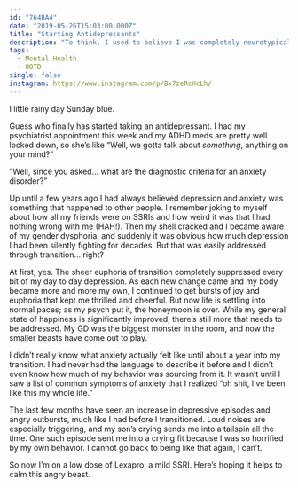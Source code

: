 ```yaml
---
id: "764BA4"
date: "2019-05-26T15:03:00.000Z"
title: "Starting Antidepressants"
description: "To think, I used to believe I was completely neurotypical."
tags:
  - Mental Health
  - OOTD
single: false
instagram: https://www.instagram.com/p/Bx7zeRcHcLh/
---
```

I little rainy day Sunday blue. ⁣

Guess who finally has started taking an antidepressant. I had my psychiatrist appointment this week and my ADHD meds are pretty well locked down, so she’s like “Well, we gotta talk about *something*, anything on your mind?”⁣

“Well, since you asked… what are the diagnostic criteria for an anxiety disorder?”⁣

Up until a few years ago I had always believed depression and anxiety was something that happened to other people. I remember joking to myself about how all my friends were on SSRIs and how weird it was that I had nothing wrong with me (HAH!). Then my shell cracked and I became aware of my gender dysphoria, and suddenly it was obvious how much depression I had been silently fighting for decades. But that was easily addressed through transition… right?⁣

At first, yes. The sheer euphoria of transition completely suppressed every bit of my day to day depression. As each new change came and my body became more and more my own, I continued to get bursts of joy and euphoria that kept me thrilled and cheerful. But now life is settling into normal paces; as my psych put it, the honeymoon is over. While my general state of happiness is significantly improved, there’s still more that needs to be addressed. My GD was the biggest monster in the room, and now the smaller beasts have come out to play.⁣

I didn’t really know what anxiety actually felt like until about a year into my transition. I had never had the language to describe it before and I didn’t even know how much of my behavior was sourcing from it. It wasn’t until I saw a list of common symptoms of anxiety that I realized “oh shit, I’ve been like this my whole life.”⁣

The last few months have seen an increase in depressive episodes and angry outbursts, much like I had before I transitioned. Loud noises are especially triggering, and my son’s crying sends me into a tailspin all the time. One such episode sent me into a crying fit because I was so horrified by my own behavior. I cannot go back to being like that again, I can’t.⁣

So now I’m on a low dose of Lexapro, a mild SSRI. Here’s hoping it helps to calm this angry beast.

